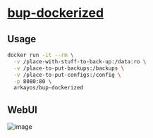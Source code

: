 # [bup-dockerized](https://forum.level1techs.com/t/devember-2021-dockerized-bup-backup-server/179816)

## Usage
```sh
docker run -it --rm \
  -v /place-with-stuff-to-back-up:/data:ro \
  -v /place-to-put-backups:/backups \
  -v /place-to-put-configs:/config \
  -p 8080:80 \
  arkayos/bup-dockerized
```

## WebUI

![image](https://github.com/josiah-roberts/bup-dockerized/assets/37082009/48daf7a4-ab55-4f1a-9a24-7ea3019be148)
